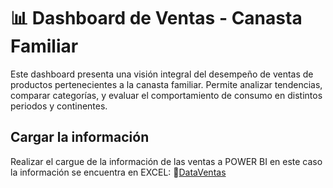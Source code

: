 # :bar_chart: Dashboard de Ventas - Canasta Familiar
Este dashboard presenta una visión integral del desempeño de ventas de productos pertenecientes a la canasta familiar. Permite analizar tendencias, comparar categorías, y evaluar el comportamiento de consumo en distintos periodos y continentes.

## Cargar la información
Realizar el cargue de la información de las ventas a POWER BI en este caso la información se encuentra en EXCEL:
:link:[DataVentas](https://github.com/WilliamLopez663/Dashboard-de-Ventas-Canasta-Familiar/assets/docs/DataVentasPBI)
